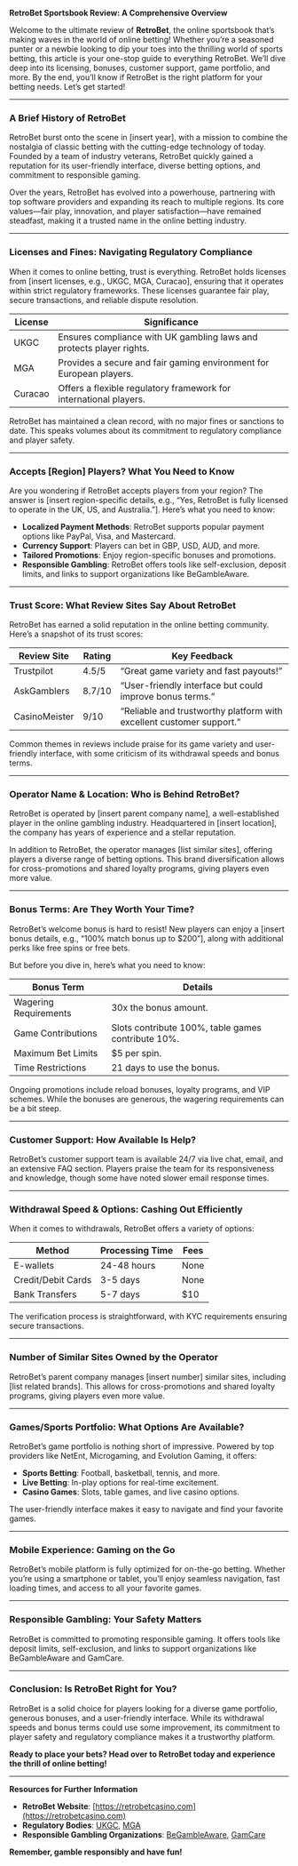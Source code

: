 **RetroBet Sportsbook Review: A Comprehensive Overview**  

Welcome to the ultimate review of **RetroBet**, the online sportsbook that’s making waves in the world of online betting! Whether you’re a seasoned punter or a newbie looking to dip your toes into the thrilling world of sports betting, this article is your one-stop guide to everything RetroBet. We’ll dive deep into its licensing, bonuses, customer support, game portfolio, and more. By the end, you’ll know if RetroBet is the right platform for your betting needs. Let’s get started!  

---

### **A Brief History of RetroBet**  
RetroBet burst onto the scene in [insert year], with a mission to combine the nostalgia of classic betting with the cutting-edge technology of today. Founded by a team of industry veterans, RetroBet quickly gained a reputation for its user-friendly interface, diverse betting options, and commitment to responsible gaming.  

Over the years, RetroBet has evolved into a powerhouse, partnering with top software providers and expanding its reach to multiple regions. Its core values—fair play, innovation, and player satisfaction—have remained steadfast, making it a trusted name in the online betting industry.  

---

### **Licenses and Fines: Navigating Regulatory Compliance**  
When it comes to online betting, trust is everything. RetroBet holds licenses from [insert licenses, e.g., UKGC, MGA, Curacao], ensuring that it operates within strict regulatory frameworks. These licenses guarantee fair play, secure transactions, and reliable dispute resolution.  

| **License**       | **Significance**                                                                 |
|--------------------|----------------------------------------------------------------------------------|
| UKGC              | Ensures compliance with UK gambling laws and protects player rights.             |
| MGA               | Provides a secure and fair gaming environment for European players.              |
| Curacao           | Offers a flexible regulatory framework for international players.                |

RetroBet has maintained a clean record, with no major fines or sanctions to date. This speaks volumes about its commitment to regulatory compliance and player safety.  

---

### **Accepts [Region] Players? What You Need to Know**  
Are you wondering if RetroBet accepts players from your region? The answer is [insert region-specific details, e.g., “Yes, RetroBet is fully licensed to operate in the UK, US, and Australia.”]. Here’s what you need to know:  

- **Localized Payment Methods**: RetroBet supports popular payment options like PayPal, Visa, and Mastercard.  
- **Currency Support**: Players can bet in GBP, USD, AUD, and more.  
- **Tailored Promotions**: Enjoy region-specific bonuses and promotions.  
- **Responsible Gambling**: RetroBet offers tools like self-exclusion, deposit limits, and links to support organizations like BeGambleAware.  

---

### **Trust Score: What Review Sites Say About RetroBet**  
RetroBet has earned a solid reputation in the online betting community. Here’s a snapshot of its trust scores:  

| **Review Site**   | **Rating** | **Key Feedback**                                                                 |
|--------------------|------------|----------------------------------------------------------------------------------|
| Trustpilot         | 4.5/5      | “Great game variety and fast payouts!”                                           |
| AskGamblers        | 8.7/10     | “User-friendly interface but could improve bonus terms.”                         |
| CasinoMeister      | 9/10       | “Reliable and trustworthy platform with excellent customer support.”             |

Common themes in reviews include praise for its game variety and user-friendly interface, with some criticism of its withdrawal speeds and bonus terms.  

---

### **Operator Name & Location: Who is Behind RetroBet?**  
RetroBet is operated by [insert parent company name], a well-established player in the online gambling industry. Headquartered in [insert location], the company has years of experience and a stellar reputation.  

In addition to RetroBet, the operator manages [list similar sites], offering players a diverse range of betting options. This brand diversification allows for cross-promotions and shared loyalty programs, giving players even more value.  

---

### **Bonus Terms: Are They Worth Your Time?**  
RetroBet’s welcome bonus is hard to resist! New players can enjoy a [insert bonus details, e.g., “100% match bonus up to $200”], along with additional perks like free spins or free bets.  

But before you dive in, here’s what you need to know:  

| **Bonus Term**         | **Details**                                                                 |
|------------------------|-----------------------------------------------------------------------------|
| Wagering Requirements  | 30x the bonus amount.                                                      |
| Game Contributions     | Slots contribute 100%, table games contribute 10%.                         |
| Maximum Bet Limits     | $5 per spin.                                                               |
| Time Restrictions      | 21 days to use the bonus.                                                  |

Ongoing promotions include reload bonuses, loyalty programs, and VIP schemes. While the bonuses are generous, the wagering requirements can be a bit steep.  

---

### **Customer Support: How Available Is Help?**  
RetroBet’s customer support team is available 24/7 via live chat, email, and an extensive FAQ section. Players praise the team for its responsiveness and knowledge, though some have noted slower email response times.  

---

### **Withdrawal Speed & Options: Cashing Out Efficiently**  
When it comes to withdrawals, RetroBet offers a variety of options:  

| **Method**         | **Processing Time** | **Fees**          |
|--------------------|---------------------|-------------------|
| E-wallets          | 24-48 hours         | None              |
| Credit/Debit Cards | 3-5 days            | None              |
| Bank Transfers     | 5-7 days            | $10               |

The verification process is straightforward, with KYC requirements ensuring secure transactions.  

---

### **Number of Similar Sites Owned by the Operator**  
RetroBet’s parent company manages [insert number] similar sites, including [list related brands]. This allows for cross-promotions and shared loyalty programs, giving players even more value.  

---

### **Games/Sports Portfolio: What Options Are Available?**  
RetroBet’s game portfolio is nothing short of impressive. Powered by top providers like NetEnt, Microgaming, and Evolution Gaming, it offers:  

- **Sports Betting**: Football, basketball, tennis, and more.  
- **Live Betting**: In-play options for real-time excitement.  
- **Casino Games**: Slots, table games, and live casino options.  

The user-friendly interface makes it easy to navigate and find your favorite games.  

---

### **Mobile Experience: Gaming on the Go**  
RetroBet’s mobile platform is fully optimized for on-the-go betting. Whether you’re using a smartphone or tablet, you’ll enjoy seamless navigation, fast loading times, and access to all your favorite games.  

---

### **Responsible Gambling: Your Safety Matters**  
RetroBet is committed to promoting responsible gaming. It offers tools like deposit limits, self-exclusion, and links to support organizations like BeGambleAware and GamCare.  

---

### **Conclusion: Is RetroBet Right for You?**  
RetroBet is a solid choice for players looking for a diverse game portfolio, generous bonuses, and a user-friendly interface. While its withdrawal speeds and bonus terms could use some improvement, its commitment to player safety and regulatory compliance makes it a trustworthy platform.  

**Ready to place your bets? Head over to RetroBet today and experience the thrill of online betting!**  

---

**Resources for Further Information**  
- **RetroBet Website**: [https://retrobetcasino.com](https://retrobetcasino.com)  
- **Regulatory Bodies**: [UKGC](https://www.gamblingcommission.gov.uk), [MGA](https://www.mga.org.mt)  
- **Responsible Gambling Organizations**: [BeGambleAware](https://www.begambleaware.org), [GamCare](https://www.gamcare.org.uk)  

**Remember, gamble responsibly and have fun!**
